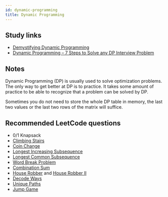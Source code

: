 ```yaml
---
id: dynamic-programming
title: Dynamic Programming
---
```


## Study links

- [Demystifying Dynamic Programming](https://medium.freecodecamp.org/demystifying-dynamic-programming-3efafb8d4296)
- [Dynamic Programming – 7 Steps to Solve any DP Interview Problem](https://dev.to/nikolaotasevic/dynamic-programming--7-steps-to-solve-any-dp-interview-problem-3870)

## Notes

Dynamic Programming (DP) is usually used to solve optimization problems. The only way to get better at DP is to practice. It takes some amount of practice to be able to recognize that a problem can be solved by DP.

Sometimes you do not need to store the whole DP table in memory, the last two values or the last two rows of the matrix will suffice.

## Recommended LeetCode questions

- 0/1 Knapsack
- [Climbing Stairs](https://leetcode.com/problems/climbing-stairs/)
- [Coin Change](https://leetcode.com/problems/coin-change/)
- [Longest Increasing Subsequence](https://leetcode.com/problems/longest-increasing-subsequence/)
- [Longest Common Subsequence](https://www.geeksforgeeks.org/longest-common-subsequence-dp-4/)
- [Word Break Problem](https://leetcode.com/problems/word-break/)
- [Combination Sum](https://leetcode.com/problems/combination-sum-iv/)
- [House Robber](https://leetcode.com/problems/house-robber/) and [House Robber II](https://leetcode.com/problems/house-robber-ii/)
- [Decode Ways](https://leetcode.com/problems/decode-ways/)
- [Unique Paths](https://leetcode.com/problems/unique-paths/)
- [Jump Game](https://leetcode.com/problems/jump-game/)

